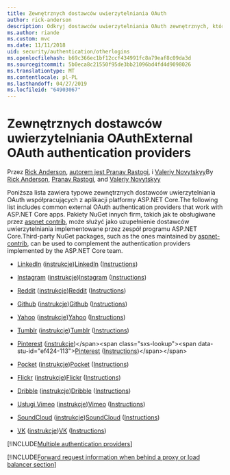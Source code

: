 ```yaml
---
title: Zewnętrznych dostawców uwierzytelniania OAuth
author: rick-anderson
description: Odkryj dostawców uwierzytelniania OAuth zewnętrznych, które działają z aplikacji platformy ASP.NET Core.
ms.author: riande
ms.custom: mvc
ms.date: 11/11/2018
uid: security/authentication/otherlogins
ms.openlocfilehash: b69c366ec1bf12ccf434991fc8a79eaf8c09da3d
ms.sourcegitcommit: 5b0eca8c21550f95de3bb21096bd4fd4d9098026
ms.translationtype: MT
ms.contentlocale: pl-PL
ms.lasthandoff: 04/27/2019
ms.locfileid: "64903067"
---
```

# <a name="external-oauth-authentication-providers"></a><span data-ttu-id="ef424-103">Zewnętrznych dostawców uwierzytelniania OAuth</span><span class="sxs-lookup"><span data-stu-id="ef424-103">External OAuth authentication providers</span></span>

<span data-ttu-id="ef424-104">Przez [Rick Anderson](https://twitter.com/RickAndMSFT), [autorem jest Pranav Rastogi](https://github.com/rustd), i [Valeriy Novytskyy](https://github.com/01binary)</span><span class="sxs-lookup"><span data-stu-id="ef424-104">By [Rick Anderson](https://twitter.com/RickAndMSFT), [Pranav Rastogi](https://github.com/rustd), and [Valeriy Novytskyy](https://github.com/01binary)</span></span>

<span data-ttu-id="ef424-105">Poniższa lista zawiera typowe zewnętrznych dostawców uwierzytelniania OAuth współpracujących z aplikacji platformy ASP.NET Core.</span><span class="sxs-lookup"><span data-stu-id="ef424-105">The following list includes common external OAuth authentication providers that work with ASP.NET Core apps.</span></span> <span data-ttu-id="ef424-106">Pakiety NuGet innych firm, takich jak te obsługiwane przez [aspnet contrib](https://www.nuget.org/packages?q=owners%3Aaspnet-contrib+title%3AOAuth), może służyć jako uzupełnienie dostawców uwierzytelniania implementowane przez zespół programu ASP.NET Core.</span><span class="sxs-lookup"><span data-stu-id="ef424-106">Third-party NuGet packages, such as the ones maintained by [aspnet-contrib](https://www.nuget.org/packages?q=owners%3Aaspnet-contrib+title%3AOAuth), can be used to complement the authentication providers implemented by the ASP.NET Core team.</span></span>

* <span data-ttu-id="ef424-107">[LinkedIn](https://www.linkedin.com/developer/apps) ([instrukcje](https://developer.linkedin.com/docs/oauth2))</span><span class="sxs-lookup"><span data-stu-id="ef424-107">[LinkedIn](https://www.linkedin.com/developer/apps) ([Instructions](https://developer.linkedin.com/docs/oauth2))</span></span>

* <span data-ttu-id="ef424-108">[Instagram](https://www.instagram.com/developer/register/) ([instrukcje](https://www.instagram.com/developer/authentication/))</span><span class="sxs-lookup"><span data-stu-id="ef424-108">[Instagram](https://www.instagram.com/developer/register/) ([Instructions](https://www.instagram.com/developer/authentication/))</span></span>

* <span data-ttu-id="ef424-109">[Reddit](https://www.reddit.com/login?dest=https%3A%2F%2Fwww.reddit.com%2Fprefs%2Fapps) ([instrukcje](https://github.com/reddit/reddit/wiki/OAuth2-Quick-Start-Example))</span><span class="sxs-lookup"><span data-stu-id="ef424-109">[Reddit](https://www.reddit.com/login?dest=https%3A%2F%2Fwww.reddit.com%2Fprefs%2Fapps) ([Instructions](https://github.com/reddit/reddit/wiki/OAuth2-Quick-Start-Example))</span></span>

* <span data-ttu-id="ef424-110">[Github](https://github.com/login?return_to=https%3A%2F%2Fgithub.com%2Fsettings%2Fapplications%2Fnew) ([instrukcje](https://developer.github.com/v3/oauth/))</span><span class="sxs-lookup"><span data-stu-id="ef424-110">[Github](https://github.com/login?return_to=https%3A%2F%2Fgithub.com%2Fsettings%2Fapplications%2Fnew) ([Instructions](https://developer.github.com/v3/oauth/))</span></span>

* <span data-ttu-id="ef424-111">[Yahoo](https://login.yahoo.com/config/login?src=devnet&.done=http%3A%2F%2Fdeveloper.yahoo.com%2Fapps%2Fcreate%2F) ([instrukcje](https://developer.yahoo.com/bbauth/user.html))</span><span class="sxs-lookup"><span data-stu-id="ef424-111">[Yahoo](https://login.yahoo.com/config/login?src=devnet&.done=http%3A%2F%2Fdeveloper.yahoo.com%2Fapps%2Fcreate%2F) ([Instructions](https://developer.yahoo.com/bbauth/user.html))</span></span>

* <span data-ttu-id="ef424-112">[Tumblr](https://www.tumblr.com/oauth/apps) ([instrukcje](https://www.tumblr.com/docs/api/v2#auth))</span><span class="sxs-lookup"><span data-stu-id="ef424-112">[Tumblr](https://www.tumblr.com/oauth/apps) ([Instructions](https://www.tumblr.com/docs/api/v2#auth))</span></span>

* <span data-ttu-id="ef424-113">[Pinterest](https://www.pinterest.com/login/?next=http%3A%2F%2Fdevsite%2Fapps%2F) ([instrukcje](https://developers.pinterest.com/docs/api/overview/?))</span><span class="sxs-lookup"><span data-stu-id="ef424-113">[Pinterest](https://www.pinterest.com/login/?next=http%3A%2F%2Fdevsite%2Fapps%2F) ([Instructions](https://developers.pinterest.com/docs/api/overview/?))</span></span>

* <span data-ttu-id="ef424-114">[Pocket](https://getpocket.com/developer/apps/new) ([instrukcje](https://getpocket.com/developer/docs/authentication))</span><span class="sxs-lookup"><span data-stu-id="ef424-114">[Pocket](https://getpocket.com/developer/apps/new) ([Instructions](https://getpocket.com/developer/docs/authentication))</span></span>

* <span data-ttu-id="ef424-115">[Flickr](https://www.flickr.com/services/apps/create) ([instrukcje](https://www.flickr.com/services/api/auth.oauth.html))</span><span class="sxs-lookup"><span data-stu-id="ef424-115">[Flickr](https://www.flickr.com/services/apps/create) ([Instructions](https://www.flickr.com/services/api/auth.oauth.html))</span></span>

* <span data-ttu-id="ef424-116">[Dribble](https://dribbble.com/signup) ([instrukcje](http://developer.dribbble.com/v1/oauth/))</span><span class="sxs-lookup"><span data-stu-id="ef424-116">[Dribble](https://dribbble.com/signup) ([Instructions](http://developer.dribbble.com/v1/oauth/))</span></span>

* <span data-ttu-id="ef424-117">[Usługi Vimeo](https://vimeo.com/join) ([instrukcje](https://developer.vimeo.com/api/authentication))</span><span class="sxs-lookup"><span data-stu-id="ef424-117">[Vimeo](https://vimeo.com/join) ([Instructions](https://developer.vimeo.com/api/authentication))</span></span>

* <span data-ttu-id="ef424-118">[SoundCloud](https://soundcloud.com/you/apps/new) ([instrukcje](https://developers.soundcloud.com/blog/we-love-oauth-2))</span><span class="sxs-lookup"><span data-stu-id="ef424-118">[SoundCloud](https://soundcloud.com/you/apps/new) ([Instructions](https://developers.soundcloud.com/blog/we-love-oauth-2))</span></span>

* <span data-ttu-id="ef424-119">[VK](https://vk.com/apps?act=manage) ([instrukcje](https://vk.com/pages?oid=-17680044&p=Authorizing_Sites))</span><span class="sxs-lookup"><span data-stu-id="ef424-119">[VK](https://vk.com/apps?act=manage) ([Instructions](https://vk.com/pages?oid=-17680044&p=Authorizing_Sites))</span></span>

[!INCLUDE[Multiple authentication providers](includes/chain-auth-providers.md)]

[!INCLUDE[Forward request information when behind a proxy or load balancer section](includes/forwarded-headers-middleware.md)]
